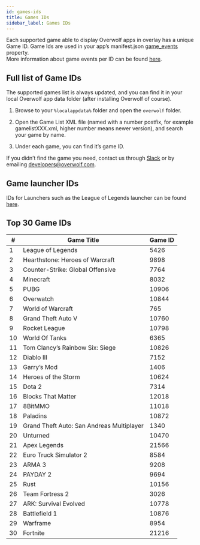 ```yaml
---
id: games-ids
title: Games IDs
sidebar_label: Games IDs
---
```


Each supported game able to display Overwolf apps in overlay has a unique Game ID. Game Ids are used in your app’s manifest.json [game_events](manifest-json#game-events-array) property.  
More information about game events per ID can be found [here](overwolf-games-events).

## Full list of Game IDs
The supported games list is always updated, and you can find it in your local Overwolf app data folder (after installing Overwolf of course).

1. Browse to your `%localappdata%` folder and open the `overwolf` folder.

2. Open the Game List XML file (named with a number postfix, for example gamelistXXX.xml, higher number means newer version), and search your game by name.

3. Under each game, you can find it’s game ID.

If you didn’t find the game you need, contact us through [Slack](../support/contact-us#join-our-slack) or by emailing developers@overwolf.com.

## Game launcher IDs

IDs for Launchers such as the League of Legends launcher can be found [here](launchers-ids).

## Top 30 Game IDs

| #   | Game Title                                               | Game ID       |
------| ---------------------------------------------------------| --------------|
| 1   | League of Legends                                        |  5426         |
| 2   | Hearthstone: Heroes of Warcraft                          |  9898         |
| 3   | Counter-Strike: Global Offensive                         |  7764         |
| 4   | Minecraft                                                |  8032         |
| 5   | PUBG                                                     |  10906        |
| 6   | Overwatch                                                |  10844        |
| 7   | World of Warcraft                                        |  765          |
| 8   | Grand Theft Auto V                                       |  10760        |
| 9   | Rocket League                                            |  10798        |
| 10  | World Of Tanks                                           |  6365         |
| 11  | Tom Clancy’s Rainbow Six: Siege                          |  10826        |
| 12  | Diablo III                                               |  7152         |
| 13  | Garry’s Mod                                              |  1406         |
| 14  | Heroes of the Storm                                      |  10624        |
| 15  | Dota 2                                                   |  7314         |
| 16  | Blocks That Matter                                       |  12018        |
| 17  | 8BitMMO                                                  |  11018        |
| 18  | Paladins                                                 |  10872        |
| 19  | Grand Theft Auto: San Andreas Multiplayer                |  1340         |
| 20  | Unturned                                                 |  10470        |
| 21  | Apex Legends                                             |  21566        |
| 22  | Euro Truck Simulator 2                                   |  8584         |
| 23  | ARMA 3                                                   |  9208         |
| 24  | PAYDAY 2                                                 |  9694         |
| 25  | Rust                                                     |  10156        |
| 26  | Team Fortress 2                                          |  3026         |
| 27  | ARK: Survival Evolved                                    |  10778        |
| 28  | Battlefield 1                                            |  10876        |
| 29  | Warframe                                                 |  8954         |
| 30  | Fortnite                                                 |  21216        |

